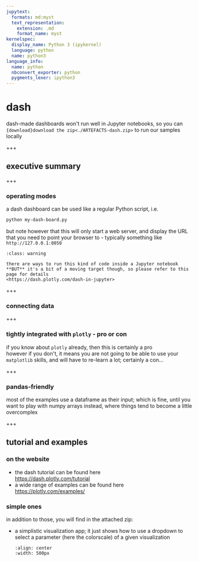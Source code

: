 ```yaml
---
jupytext:
  formats: md:myst
  text_representation:
    extension: .md
    format_name: myst
kernelspec:
  display_name: Python 3 (ipykernel)
  language: python
  name: python3
language_info:
  name: python
  nbconvert_exporter: python
  pygments_lexer: ipython3
---
```


# dash

dash-made dashboards won't run well in Jupyter notebooks, so you can `{download}download the zip<./ARTEFACTS-dash.zip>` to run our samples locally

+++

## executive summary

+++

### operating modes

a dash dashboard can be used like a regular Python script, i.e.

```bash
python my-dash-board.py
```

but note however that this will only start a web server, and display the URL that you need to point your browser to - typically something like `http://127.0.0.1:8050`


```{admonition} in a Jupyter notebook
:class: warning

there are ways to run this kind of code inside a Jupyter notebook  
**BUT** it's a bit of a moving target though, so please refer to this page for details  
<https://dash.plotly.com/dash-in-jupyter>
```

+++

### connecting data


+++

### tightly integrated with `plotly` - pro or con

if you know about `plotly` already, then this is certainly a pro  
however if you don't, it means you are not going to be able to use your `matplotlib` skills, and will have to re-learn a lot; certainly a con...

+++

### pandas-friendly

most of the examples use a dataframe as their input; which is fine, until you want to play with numpy arrays instead, where things tend to become a little overcomplex

+++

## tutorial and examples

### on the website

- the dash tutorial can be found here  
  <https://dash.plotly.com/tutorial>
- a wide range of examples can be found here
  <https://plotly.com/examples/>

### simple ones

in addition to those, you will find in the attached zip:

- a simplistic visualization app; it just shows how to use a dropdown to select a parameter (here the colorscale) of a given visualization

  ```{image} media/visualization.png
  :align: center
  :width: 500px
  ```

